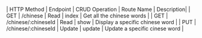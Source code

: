 | HTTP Method | Endpoint | CRUD Operation | Route Name | Description|
| GET | /chinese | Read | index | Get all the chinese words |
| GET | /chinese/:chineseId | Read | show  | Display a specific chinese word |
| PUT | /chinese/:chineseId | Update | update | Update a specific cinese word |
